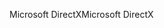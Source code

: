 <span data-ttu-id="04127-101">Microsoft DirectX</span><span class="sxs-lookup"><span data-stu-id="04127-101">Microsoft DirectX</span></span>
